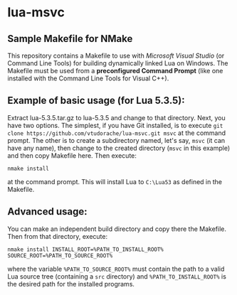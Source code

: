 # lua-msvc

## Sample Makefile for NMake

This repository contains a Makefile to use with _Microsoft Visual Studio_ (or Command Line Tools) for building dynamically linked Lua on Windows. The Makefile must be used from a __preconfigured Command Prompt__ (like one installed with the Command Line Tools for Visual C++).

## Example of basic usage (for Lua 5.3.5):

Extract lua-5.3.5.tar.gz to lua-5.3.5 and change to that directory. Next, you have two options. The simplest, if you have Git installed, is to execute `git clone https://github.com/vtudorache/lua-msvc.git msvc` at the command prompt. The other is to create a subdirectory named, let's say, `msvc` (it can have any name), then change to the created directory (`msvc` in this example) and then copy Makefile here. Then execute:

`nmake install`

at the command prompt. This will install Lua to `C:\Lua53` as defined in the Makefile.

## Advanced usage:

You can make an independent build directory and copy there the Makefile. Then from that directory, execute:

`nmake install INSTALL_ROOT=%PATH_TO_INSTALL_ROOT% SOURCE_ROOT=%PATH_TO_SOURCE_ROOT%`

where the variable `%PATH_TO_SOURCE_ROOT%` must contain the path to a valid Lua source tree (containing a `src` directory) and `%PATH_TO_INSTALL_ROOT%` is the desired path for the installed programs.


